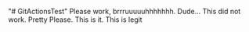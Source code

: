 "# GitActionsTest" 
Please work, brrruuuuuhhhhhhh. Dude... This did not work. Pretty Please. This is it. This is legit
